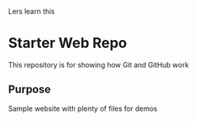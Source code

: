 Lers learn this
# Starter Web Repo

This repository is for showing how Git and GitHub work

## Purpose

Sample website with plenty of files for demos
